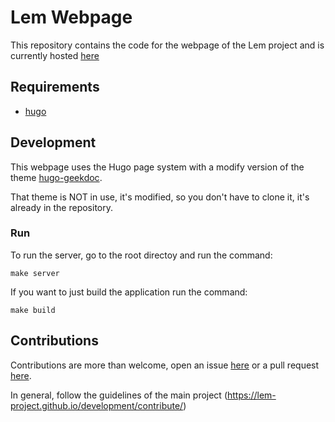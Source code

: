 # Lem Webpage

This repository contains the code for the webpage of the Lem project and is currently hosted [here](https://lem-project.github.io/)


## Requirements

- [hugo](https://gohugo.io/installation/)


## Development

This webpage uses the Hugo page system with a modify version of the theme [hugo-geekdoc](https://github.com/thegeeklab/hugo-geekdoc).

That theme is NOT in use, it's modified, so you don't have to clone it, it's already in the repository.

### Run

To run the server, go to the root directoy and run the command:
```
make server
```

If you want to just build the application run the command:

```
make build
```

## Contributions

Contributions are more than welcome, open an issue [here](https://github.com/lem-project/lem/issues) or a pull request [here](https://github.com/lem-project/lem/pulls).

In general, follow the guidelines of the main project (https://lem-project.github.io/development/contribute/)
